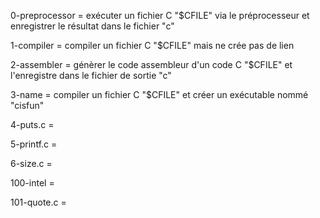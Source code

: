 0-preprocessor = exécuter un fichier C "$CFILE" via le préprocesseur et enregistrer le résultat dans le fichier "c"

1-compiler = compiler un fichier C "$CFILE" mais ne crée pas de lien

2-assembler = génèrer le code assembleur d'un code C "$CFILE" et l'enregistre dans le fichier de sortie "c"

3-name = compiler un fichier C "$CFILE" et créer un exécutable nommé "cisfun"

4-puts.c = 

5-printf.c = 

6-size.c = 

100-intel = 

101-quote.c = 